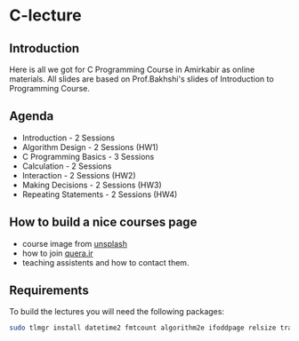 # C-lecture

## Introduction

Here is all we got for C Programming Course in Amirkabir as online materials. All slides are based on Prof.Bakhshi's slides of
Introduction to Programming Course.

## Agenda

- Introduction - 2 Sessions
- Algorithm Design - 2 Sessions (HW1)
- C Programming Basics - 3 Sessions
- Calculation - 2 Sessions
- Interaction - 2 Sessions (HW2)
- Making Decisions - 2 Sessions (HW3)
- Repeating Statements - 2 Sessions (HW4)

## How to build a nice courses page

- course image from [unsplash](https://unsplash.com/photos/mDinBvq1Sfg)
- how to join [quera.ir](https://quera.ir/)
- teaching assistents and how to contact them.

## Requirements

To build the lectures you will need the following packages:

```sh
sudo tlmgr install datetime2 fmtcount algorithm2e ifoddpage relsize tracklang
```
